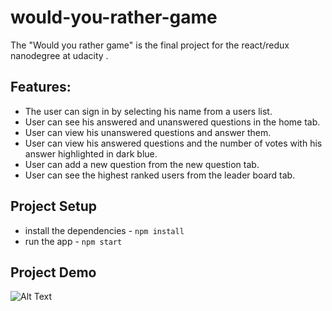 # would-you-rather-game
The "Would you rather game" is the final project for the react/redux nanodegree at udacity .

## Features:

* The user can sign in by selecting his name from a users list.
* User can see his answered and unanswered questions in the home tab.
* User can view his unanswered questions and answer them. 
* User can view his answered questions and the number of votes with his answer highlighted in dark blue. 
* User can add a new question from the new question tab.
* User can see the highest ranked users from the leader board tab.

## Project Setup

* install the dependencies - `npm install`
* run the app - `npm start`

## Project Demo

![Alt Text](https://github.com/norantharowat/would-you-rather-game/blob/main/public/would_you_rather.gif)
